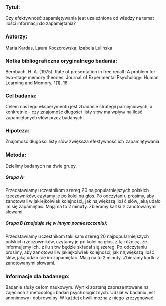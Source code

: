
### Tytuł:

Czy efektywność zapamiętywania jest uzależniona od wiedzy na temat ilości informacji do zapamiętania?

### Autorzy:

Maria Kardas, Laura Koczorowska, Izabela Lulińska

### Notka bibliograficzna oryginalnego badania:

Bernbach, H. A. (1975). Rate of presentation in free recall: A problem for two-stage memory theories. Journal of Experimental Psychology: Human Learning and Memory, 1(1), 18.

### Cel badania:

Celem naszego eksperymentu jest zbadanie strategii pamięciowych, a konkretnie - czy znajomość długości listy słów ma wpływ na ilość zapamiętanych słów przez badanych.

### Hipoteza:

Znajomość długości listy słów zwiększa efektywność ich zapamiętywania.

### Metoda:

Dzielimy badanych na dwie grupy.

##### Grupa A:

Przedstawiamy uczestnikom szereg 20 najpopularniejszych polskich rzeczowników, czytamy je po kolei na głos. Po odczytaniu prosimy, aby zanotowali w jakiejkolwiek kolejności, jak największą ilość słów, jaką udało im się zapamiętać. Mają na to 2 minuty. Zbieramy kartki z zanotowanymi słowami.

##### Grupa B (znajduje się w innym pomieszczeniu):

Przedstawiamy uczestnikom taki sam szereg 20 najpopularniejszych polskich rzeczowników, czytamy je po kolei na głos, z tą różnicą, że informujemy ich, z ilu słów będzie składał się szereg.  Po odczytaniu prosimy, aby zanotowali w jakiejkolwiek kolejności, jak największą ilość słów, jaką udało się im zapamiętać. Mają na to 2 minuty. Zbieramy kartki z zanotowanymi słowami.

### Informacje dla badanego:

Badanie służy celom naukowym. Wyniki zostaną zaprezentowane na zajęciach z metodologii badań psychologicznych.  Udział w badaniu jest anonimowy i dobrowolny. W każdej chwili można z niego zrezygnować.
